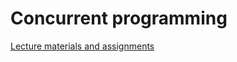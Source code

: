 # Concurrent programming

[Lecture materials and assignments](https://docs.google.com/spreadsheets/d/15kxNz2OPavvZmH33iwVe2ivsPAx_7fzuhybUq0ZIWDA/edit#gid=0)